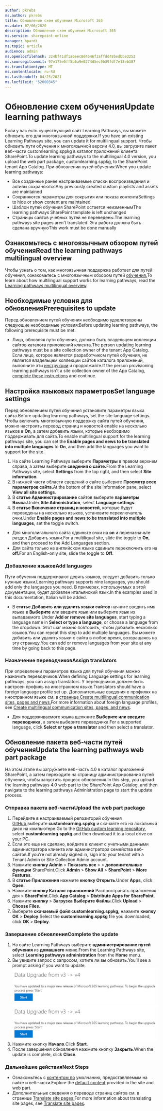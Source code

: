 ```yaml
---
author: pkrebs
ms.author: pkrebs
title: Обновление схем обучения Microsoft 365
ms.date: 07/06/2020
description: Обновление схем обучения Microsoft 365
ms.service: sharepoint-online
manager: bpardi
ms.topic: article
audience: admin
ms.openlocfilehash: 324bf41df1a6eec8d4646f3affdd48bedbbe3252
ms.sourcegitcommit: 97e175e5ff5b6a9e0274d5ec9b39fdf7e18eb387
ms.translationtype: MT
ms.contentlocale: ru-RU
ms.lasthandoff: 04/25/2021
ms.locfileid: "52000345"
---
```

# <a name="update-learning-pathways"></a><span data-ttu-id="fb028-103">Обновление схем обучения</span><span class="sxs-lookup"><span data-stu-id="fb028-103">Update learning pathways</span></span>
<span data-ttu-id="fb028-104">Если у вас есть существующий сайт Learning Pathways, вы можете обновить его для многоязычной поддержки.</span><span class="sxs-lookup"><span data-stu-id="fb028-104">If you have an existing Learning Pathways site, you can update it for multilingual support.</span></span> <span data-ttu-id="fb028-105">Чтобы обновить пути обучения к многоязычной версии 4.0, вы загрузите пакет веб-части customlearning.sppkg в каталог приложений клиента SharePoint.</span><span class="sxs-lookup"><span data-stu-id="fb028-105">To update learning pathways to the multilingual 4.0 version, you upload the web part package, customlearning.sppkg, to the SharePoint tenant App Catalog.</span></span> <span data-ttu-id="fb028-106">При обновлении путей обучения:</span><span class="sxs-lookup"><span data-stu-id="fb028-106">When you update learning pathways:</span></span>  

- <span data-ttu-id="fb028-107">Все созданные ранее настраиваемые списки воспроизведения и активы сохраняются</span><span class="sxs-lookup"><span data-stu-id="fb028-107">Any previously created custom playlists and assets are maintained</span></span>
- <span data-ttu-id="fb028-108">Сохраняются параметры для сокрытия или показа контента</span><span class="sxs-lookup"><span data-stu-id="fb028-108">Settings to hide or show content are maintained</span></span>
- <span data-ttu-id="fb028-109">Шаблон путей обучения SharePoint остается неизменным</span><span class="sxs-lookup"><span data-stu-id="fb028-109">The learning pathways SharePoint template is left unchanged</span></span>
- <span data-ttu-id="fb028-110">Страницы сайтов учебных путей не переведены.</span><span class="sxs-lookup"><span data-stu-id="fb028-110">The learning pathways site pages aren't translated.</span></span> <span data-ttu-id="fb028-111">Эта работа должна быть сделана вручную</span><span class="sxs-lookup"><span data-stu-id="fb028-111">This work must be done manually</span></span>

## <a name="read-the-learning-pathways-multilingual-overview"></a><span data-ttu-id="fb028-112">Ознакомьтесь с многоязычным обзором путей обучения</span><span class="sxs-lookup"><span data-stu-id="fb028-112">Read the learning pathways multilingual overview</span></span>
<span data-ttu-id="fb028-113">Чтобы узнать о том, как многоязычная поддержка работает для путей обучения, ознакомьтесь с многоязычным обзором путей [обучения.](custom_overview.md)</span><span class="sxs-lookup"><span data-stu-id="fb028-113">To learn about how multilingual support works for learning pathways, read the [Learning pathways multilingual overview](custom_overview.md).</span></span> 

## <a name="prerequisites-to-update"></a><span data-ttu-id="fb028-114">Необходимые условия для обновления</span><span class="sxs-lookup"><span data-stu-id="fb028-114">Prerequisites to update</span></span>
<span data-ttu-id="fb028-115">Перед обновлением путей обучения необходимо удовлетворены следующие необходимые условия:</span><span class="sxs-lookup"><span data-stu-id="fb028-115">Before updating learning pathways, the following prerequisite must be met:</span></span>
- <span data-ttu-id="fb028-116">Лицо, обновляя пути обучения, должно быть владельцем коллекции сайтов каталога приложений клиента.</span><span class="sxs-lookup"><span data-stu-id="fb028-116">The person updating learning pathways must be a site collection owner of the tenant App Catalog.</span></span> <span data-ttu-id="fb028-117">Если лицо, которое является разработчиком путей обучения, не является владельцем коллекции сайтов каталога приложений, выполните эти [инструкции](addappadmin.md) и продолжайте.</span><span class="sxs-lookup"><span data-stu-id="fb028-117">If the person provisioning learning pathways isn't a site collection owner of the App Catalog, [complete these instructions](addappadmin.md) and continue.</span></span> 

## <a name="set-language-settings"></a><span data-ttu-id="fb028-118">Настройка языковых параметров</span><span class="sxs-lookup"><span data-stu-id="fb028-118">Set language settings</span></span> 
<span data-ttu-id="fb028-119">Перед обновлением путей обучения установите параметры языка сайта.</span><span class="sxs-lookup"><span data-stu-id="fb028-119">Before updating learning pathways, set the site language settings.</span></span> <span data-ttu-id="fb028-120">Чтобы включить многоязычную поддержку сайта путей обучения,  можно настроить перевод страниц и новостей enable на несколько языков в **On,** а затем добавить языки, которые необходимо поддерживать для сайта.</span><span class="sxs-lookup"><span data-stu-id="fb028-120">To enable multilingual support for the learning pathways site, you can set the **Enable pages and news to be translated into multiple languages** to **On**, and then add the languages you want to support for the site.</span></span>
1.  <span data-ttu-id="fb028-121">На сайте Learning Pathways выберите **Параметры** в правом верхнем справа, а затем выберите **сведения о сайте.**</span><span class="sxs-lookup"><span data-stu-id="fb028-121">From the Learning Pathways site, select **Settings** from the top right, and then select **Site information**.</span></span>
2.  <span data-ttu-id="fb028-122">В нижней части области сведений о сайте выберите **Просмотр всех параметров сайта.**</span><span class="sxs-lookup"><span data-stu-id="fb028-122">At the bottom of the site information pane, select **View all site settings**.</span></span>
3.  <span data-ttu-id="fb028-123">В **статье Администрирование** сайтов выберите **параметры Языка.**</span><span class="sxs-lookup"><span data-stu-id="fb028-123">Under **Site Administration**, select **Language settings**.</span></span>
4.  <span data-ttu-id="fb028-124">В **статье Включение страниц и новостей,** которые будут переведены на несколько языков, установите переключатель очки.</span><span class="sxs-lookup"><span data-stu-id="fb028-124">Under **Enable pages and news to be translated into multiple languages**, set the toggle switch.</span></span> 
- <span data-ttu-id="fb028-125">Для многолигального сайта сдвиньте очки на **on** и переназначьте раздел Добавить языки.</span><span class="sxs-lookup"><span data-stu-id="fb028-125">For a multiligual site, slide the toggle to **On**, and then proceed to the Add Languages section.</span></span> 
- <span data-ttu-id="fb028-126">Для сайта только на английском языке сдвиньте переключить его на **off.**</span><span class="sxs-lookup"><span data-stu-id="fb028-126">For an English-only site, slide the toggle to **Off**.</span></span>

### <a name="add-languages"></a><span data-ttu-id="fb028-127">Добавление языков</span><span class="sxs-lookup"><span data-stu-id="fb028-127">Add languages</span></span>
<span data-ttu-id="fb028-128">Пути обучения поддерживают девять языков, следует добавить только нужные языки.</span><span class="sxs-lookup"><span data-stu-id="fb028-128">Learning pathways supports nine languages, you should add only the languages you need.</span></span> <span data-ttu-id="fb028-129">В примерах, используемых в этой документации, будет добавлен итальянский язык.</span><span class="sxs-lookup"><span data-stu-id="fb028-129">In the examples used in this documentation, Italian will be added.</span></span> 
- <span data-ttu-id="fb028-130">В **статье Добавить или удалить языки сайтов** начните вводить имя языка в **Выберите** или введите язык или выберите язык из выпадаемого.</span><span class="sxs-lookup"><span data-stu-id="fb028-130">Under **Add or remove site languages**, start typing a language name in **Select or type a language**, or choose a language from the dropdown.</span></span> <span data-ttu-id="fb028-131">Этот шаг можно повторить, чтобы добавить несколько языков.</span><span class="sxs-lookup"><span data-stu-id="fb028-131">You can repeat this step to add multiple languages.</span></span> <span data-ttu-id="fb028-132">Вы можете добавить или удалить языки с сайта в любое время, возвращаясь на эту страницу.</span><span class="sxs-lookup"><span data-stu-id="fb028-132">You can add or remove languages from your site at any time by going back to this page.</span></span>
 
### <a name="assign-translators"></a><span data-ttu-id="fb028-133">Назначение переводчиков</span><span class="sxs-lookup"><span data-stu-id="fb028-133">Assign translators</span></span>
<span data-ttu-id="fb028-134">При определении параметров языка для путей обучения можно назначить переводчиков.</span><span class="sxs-lookup"><span data-stu-id="fb028-134">When defining Language settings for learning pathways, you can assign translators.</span></span> <span data-ttu-id="fb028-135">У переводчиков должен быть настроен профиль на иностранном языке.</span><span class="sxs-lookup"><span data-stu-id="fb028-135">Translators should have a foreign language profile set up.</span></span> <span data-ttu-id="fb028-136">Дополнительные сведения о профилях на иностранном языке см. в [странице Create multilingual communication sites, pages and news.](https://support.office.com/article/2bb7d610-5453-41c6-a0e8-6f40b3ed750c)</span><span class="sxs-lookup"><span data-stu-id="fb028-136">For more information about foreign language profiles, see [Create multilingual communication sites, pages, and news](https://support.office.com/article/2bb7d610-5453-41c6-a0e8-6f40b3ed750c).</span></span>  
- <span data-ttu-id="fb028-137">Для поддерживаемого языка щелкните **Выберите или введите переводчика,** а затем выберите переводчика.</span><span class="sxs-lookup"><span data-stu-id="fb028-137">For a supported language, click **Select or type a translator** and then select a translator.</span></span> 

## <a name="update-the-learning-pathways-web-part-package"></a><span data-ttu-id="fb028-138">Обновление пакета веб-части путей обучения</span><span class="sxs-lookup"><span data-stu-id="fb028-138">Update the learning pathways web part package</span></span>
<span data-ttu-id="fb028-139">На этом этапе вы загружаете веб-часть 4.0 в каталог приложений SharePoint, а затем переходите на страницу администрирования путей обучения, чтобы запустить процесс обновления.</span><span class="sxs-lookup"><span data-stu-id="fb028-139">In this step, you upload the learning pathways 4.0 web part to the SharePoint App Catalog, and then navigate to the learning pathways Administration page to start the update process.</span></span>

### <a name="upload-the-web-part-package"></a><span data-ttu-id="fb028-140">Отправка пакета веб-части</span><span class="sxs-lookup"><span data-stu-id="fb028-140">Upload the web part package</span></span>
1.  <span data-ttu-id="fb028-141">Перейдите в настраиваемый репозиторий обучения [GitHub,](https://github.com/pnp/custom-learning-office-365/tree/master/webpart)выберите **customlearning.sppkg** и скачайте его на локальный диск на компьютере.</span><span class="sxs-lookup"><span data-stu-id="fb028-141">Go to the [GitHub custom learning repository](https://github.com/pnp/custom-learning-office-365/tree/master/webpart), select **customlearning.sppkg** and then download it to a local drive on your PC.</span></span>
2.  <span data-ttu-id="fb028-142">Если это еще не сделано, войдите в клиент с учетными данными администратора клиента или администратора семейства веб-сайтов.</span><span class="sxs-lookup"><span data-stu-id="fb028-142">If you’re not already signed in, sign into your tenant with a Tenant Admin or Site Collection Admin account.</span></span> 
3.  <span data-ttu-id="fb028-143">Нажмите **кнопку Admin**  >  **Показать все**  >    >  **дополнительные функции** SharePoint.</span><span class="sxs-lookup"><span data-stu-id="fb028-143">Click **Admin** > **Show All** > **SharePoint** > **More Features**.</span></span> 
4.  <span data-ttu-id="fb028-144">В **статье Приложения** нажмите **кнопку Открыть**.</span><span class="sxs-lookup"><span data-stu-id="fb028-144">Under **Apps**, click **Open**.</span></span> 
5.  <span data-ttu-id="fb028-145">Нажмите **кнопку Каталог приложений** Распространять приложения для  >  **SharePoint**.</span><span class="sxs-lookup"><span data-stu-id="fb028-145">Click **App Catalog** > **Distribute Apps for SharePoint**.</span></span> 
6.  <span data-ttu-id="fb028-146">Нажмите **кнопку**  >  **Загрузка Выберите Файлы**.</span><span class="sxs-lookup"><span data-stu-id="fb028-146">Click **Upload** > **Choose Files**.</span></span> 
7.  <span data-ttu-id="fb028-147">Выберите **скачаемый файл customlearning.sppkg,** нажмите **кнопку ОК**  >  **Deploy**.</span><span class="sxs-lookup"><span data-stu-id="fb028-147">Select the **customlearning.sppkg** file you downloaded, click **OK** > **Deploy**.</span></span> 

### <a name="complete-the-update"></a><span data-ttu-id="fb028-148">Завершение обновления</span><span class="sxs-lookup"><span data-stu-id="fb028-148">Complete the update</span></span>
1.  <span data-ttu-id="fb028-149">На сайте Learning Pathways выберите **администрирование путей обучения** из **домашнего** меню.</span><span class="sxs-lookup"><span data-stu-id="fb028-149">From the Learning Pathways site, select **Learning pathways administration** from the **Home** menu.</span></span> 
2.  <span data-ttu-id="fb028-150">Вы увидите запрос с запросом, хотите ли вы обновить.</span><span class="sxs-lookup"><span data-stu-id="fb028-150">You’ll see a prompt asking if you want to update.</span></span> 
<span data-ttu-id="fb028-151">![Сообщение подсказок для запуска обновления.](media/custom_update_adminprompt_ml.png)</span><span class="sxs-lookup"><span data-stu-id="fb028-151">![Message prompts you to start the update.](media/custom_update_adminprompt_ml.png)</span></span>
3.  <span data-ttu-id="fb028-152">Нажмите кнопку **Начало**.</span><span class="sxs-lookup"><span data-stu-id="fb028-152">Click **Start**.</span></span> 
4. <span data-ttu-id="fb028-153">После завершения обновления нажмите кнопку **Закрыть**.</span><span class="sxs-lookup"><span data-stu-id="fb028-153">When the update is complete, click **Close**.</span></span> 

### <a name="next-steps"></a><span data-ttu-id="fb028-154">Дальнейшие действия</span><span class="sxs-lookup"><span data-stu-id="fb028-154">Next Steps</span></span>
- <span data-ttu-id="fb028-155">Ознакомьтесь с [контентом по](custom_exploresite.md) умолчанию, предоставляемым на сайте и веб-части.</span><span class="sxs-lookup"><span data-stu-id="fb028-155">Explore the [default content](custom_exploresite.md) provided in the site and web part.</span></span>
- <span data-ttu-id="fb028-156">Дополнительные сведения о переводе страниц сайтов см. в странице [Translate site pages.](custom_translate_page_ml.md)</span><span class="sxs-lookup"><span data-stu-id="fb028-156">For more information about translating site pages, see [Translate site pages](custom_translate_page_ml.md).</span></span> 

